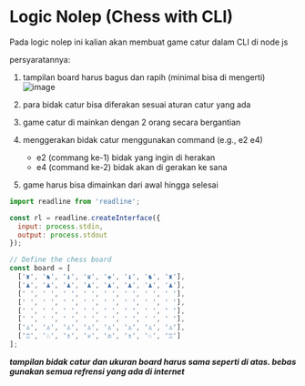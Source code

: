# Logic Nolep (Chess with CLI)

Pada logic nolep ini kalian akan membuat game catur dalam CLI di node js

persyaratannya:

1. tampilan board harus bagus dan rapih (minimal bisa di mengerti)
   ![image](https://github.com/user-attachments/assets/2c9a37b6-5fda-452c-92cd-a9bbb29016e9)

2. para bidak catur bisa diferakan sesuai aturan catur yang ada
3. game catur di mainkan dengan 2 orang secara bergantian
4. menggerakan bidak catur menggunakan command (e.g., e2 e4)
   - e2 (commang ke-1) bidak yang ingin di herakan
   - e4 (command ke-2) bidak akan di gerakan ke sana
5. game harus bisa dimainkan dari awal hingga selesai 

```js
import readline from 'readline';

const rl = readline.createInterface({
  input: process.stdin,
  output: process.stdout
});

// Define the chess board
const board = [
  ['♜', '♞', '♝', '♛', '♚', '♝', '♞', '♜'],
  ['♟', '♟', '♟', '♟', '♟', '♟', '♟', '♟'],
  [' ', ' ', ' ', ' ', ' ', ' ', ' ', ' '],
  [' ', ' ', ' ', ' ', ' ', ' ', ' ', ' '],
  [' ', ' ', ' ', ' ', ' ', ' ', ' ', ' '],
  [' ', ' ', ' ', ' ', ' ', ' ', ' ', ' '],
  ['♙', '♙', '♙', '♙', '♙', '♙', '♙', '♙'],
  ['♖', '♘', '♗', '♕', '♔', '♗', '♘', '♖']
];
```

***tampilan bidak catur dan ukuran board harus sama seperti di atas. bebas gunakan semua refrensi yang ada di internet***
